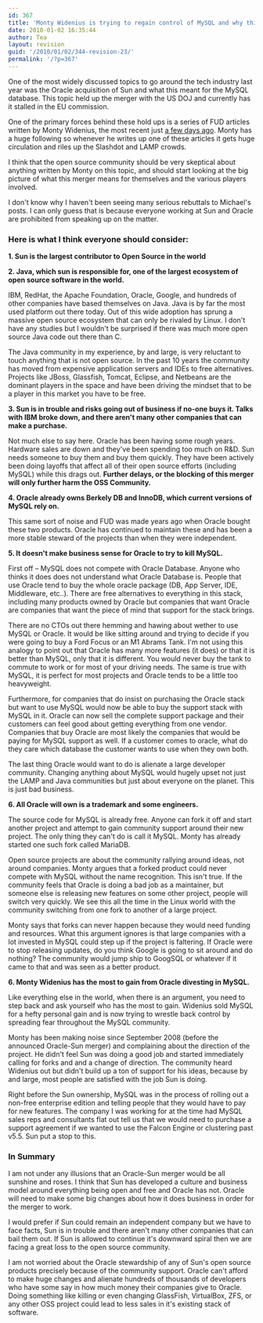 ```yaml
---
id: 367
title: 'Monty Widenius is trying to regain control of MySQL and why this is bad for OSS'
date: 2010-01-02 16:35:44
author: Tea
layout: revision
guid: '/2010/01/02/344-revision-23/'
permalink: '/?p=367'
---
```


One of the most widely discussed topics to go around the tech industry last year was the Oracle acquisition of Sun and what this meant for the MySQL database. This topic held up the merger with the US DOJ and currently has it stalled in the EU commission.

One of the primary forces behind these hold ups is a series of FUD articles written by Monty Widenius, the most recent just [a few days ago](http://monty-says.blogspot.com/2009/12/help-keep-internet-free.html). Monty has a huge following so whenever he writes up one of these articles it gets huge circulation and riles up the Slashdot and LAMP crowds.

I think that the open source community should be very skeptical about anything written by Monty on this topic, and should start looking at the big picture of what this merger means for themselves and the various players involved.

I don't know why I haven't been seeing many serious rebuttals to Michael's posts. I can only guess that is because everyone working at Sun and Oracle are prohibited from speaking up on the matter.

### Here is what I think everyone should consider:

**1. Sun is the largest contributor to Open Source in the world**

**2. Java, which sun is responsible for, one of the largest ecosystem of open source software in the world.**

IBM, RedHat, the Apache Foundation, Oracle, Google, and hundreds of other companies have based themselves on Java. Java is by far the most used platform out there today. Out of this wide adoption has sprung a massive open source ecosystem that can only be rivaled by Linux. I don't have any studies but I wouldn't be surprised if there was much more open source Java code out there than C.

The Java community in my experience, by and large, is very reluctant to touch anything that is not open source. In the past 10 years the community has moved from expensive application servers and IDEs to free alternatives. Projects like JBoss, Glassfish, Tomcat, Eclipse, and Netbeans are the dominant players in the space and have been driving the mindset that to be a player in this market you have to be free.

**3. Sun is in trouble and risks going out of business if no-one buys it. Talks with IBM broke down, and there aren't many other companies that can make a purchase.**

Not much else to say here. Oracle has been having some rough years. Hardware sales are down and they've been spending too much on R&amp;D. Sun needs someone to buy them and buy them quickly. They have been actively been doing layoffs that affect all of their open source efforts (including MySQL) while this drags out. **Further delays, or the blocking of this merger will only further harm the OSS Community.**

**4. Oracle already owns Berkely DB and InnoDB, which current versions of MySQL rely on.**

This same sort of noise and FUD was made years ago when Oracle bought these two products. Oracle has continued to maintain these and has been a more stable steward of the projects than when they were independent.

**5. It doesn't make business sense for Oracle to try to kill MySQL.**

First off – MySQL does not compete with Oracle Database. Anyone who thinks it does does not understand what Oracle Database is. People that use Oracle tend to buy the whole oracle package (DB, App Server, IDE, Middleware, etc..). There are free alternatives to everything in this stack, including many products owned by Oracle but companies that want Oracle are companies that want the piece of mind that support for the stack brings.

There are no CTOs out there hemming and hawing about wether to use MySQL or Oracle. It would be like sitting around and trying to decide if you were going to buy a Ford Focus or an M1 Abrams Tank. I'm not using this analogy to point out that Oracle has many more features (it does) or that it is better than MySQL, only that it is different. You would never buy the tank to commute to work or for most of your driving needs. The same is true with MySQL, it is perfect for most projects and Oracle tends to be a little too heavyweight.

Furthermore, for companies that do insist on purchasing the Oracle stack but want to use MySQL would now be able to buy the support stack with MySQL in it. Oracle can now sell the complete support package and their customers can feel good about getting everything from one vendor. Companies that buy Oracle are most likely the companies that would be paying for MySQL support as well. If a customer comes to oracle, what do they care which database the customer wants to use when they own both.

The last thing Oracle would want to do is alienate a large developer community. Changing anything about MySQL would hugely upset not just the LAMP and Java communities but just about everyone on the planet. This is just bad business.

**6. All Oracle will own is a trademark and some engineers.**

The source code for MySQL is already free. Anyone can fork it off and start another project and attempt to gain community support around their new project. The only thing they can't do is call it MySQL. Monty has already started one such fork called MariaDB.

Open source projects are about the community rallying around ideas, not around companies. Monty argues that a forked product could never compete with MySQL without the name recognition. This isn't true. If the community feels that Oracle is doing a bad job as a maintainer, but someone else is releasing new features on some other project, people will switch very quickly. We see this all the time in the Linux world with the community switching from one fork to another of a large project.

Monty says that forks can never happen because they would need funding and resources. What this argument ignores is that large companies with a lot invested in MySQL could step up if the project is faltering. If Oracle were to stop releasing updates, do you think Google is going to sit around and do nothing? The community would jump ship to GoogSQL or whatever if it came to that and was seen as a better product.

**6. Monty Widenius has the most to gain from Oracle divesting in MySQL.**

Like everything else in the world, when there is an argument, you need to step back and ask yourself who has the most to gain. Widenius sold MySQL for a hefty personal gain and is now trying to wrestle back control by spreading fear throughout the MySQL community.

Monty has been making noise since September 2008 (before the announced Oracle-Sun merger) and complaining about the direction of the project. He didn't feel Sun was doing a good job and started immediately calling for forks and and a change of direction. The community heard Widenius out but didn't build up a ton of support for his ideas, because by and large, most people are satisfied with the job Sun is doing.

Right before the Sun ownership, MySQL was in the process of rolling out a non-free enterprise edition and telling people that they would have to pay for new features. The company I was working for at the time had MySQL sales reps and consultants flat out tell us that we would need to purchase a support agreement if we wanted to use the Falcon Engine or clustering past v5.5. Sun put a stop to this.

### In Summary

I am not under any illusions that an Oracle-Sun merger would be all sunshine and roses. I think that Sun has developed a culture and business model around everything being open and free and Oracle has not. Oracle will need to make some big changes about how it does business in order for the merger to work.

I would prefer if Sun could remain an independent company but we have to face facts, Sun is in trouble and there aren't many other companies that can bail them out. If Sun is allowed to continue it's downward spiral then we are facing a great loss to the open source community.

I am not worried about the Oracle stewardship of any of Sun's open source products precisely because of the community support. Oracle can't afford to make huge changes and alienate hundreds of thousands of developers who have some say in how much money their companies give to Oracle. Doing something like killing or even changing GlassFish, VirtualBox, ZFS, or any other OSS project could lead to less sales in it's existing stack of software.